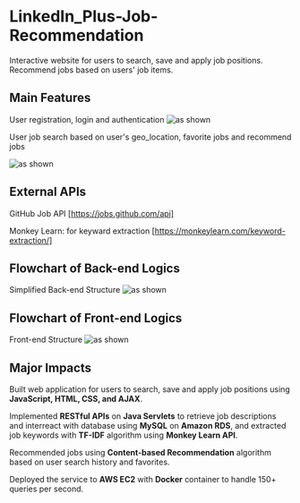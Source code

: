 # LinkedIn_Plus-Job-Recommendation
Interactive website for users to search, save and apply job positions.
Recommend jobs based on users'  job items.

## Main Features
User registration, login and authentication
![as shown](https://github.com/OkayLetsrock/requiredPNGs/blob/main/misc/registration%20UI.png)

User job search based on user's geo_location, favorite jobs and recommend jobs

![as shown](https://github.com/OkayLetsrock/requiredPNGs/blob/main/misc/Job%20Recommendation.png)

## External APIs
GitHub Job API [https://jobs.github.com/api]

Monkey Learn: for keyward extraction [https://monkeylearn.com/keyword-extraction/]

## Flowchart of Back-end Logics
Simplified Back-end Structure
![as shown](https://github.com/OkayLetsrock/requiredPNGs/blob/main/misc/back%20end.png)

## Flowchart of Front-end Logics
Front-end Structure
![as shown](https://github.com/OkayLetsrock/requiredPNGs/blob/main/misc/front%20end%20logics.png)

## Major Impacts
Built web application for users to search, save and apply job positions using **JavaScript, HTML, CSS, and AJAX**.

Implemented **RESTful APIs** on **Java Servlets** to retrieve job descriptions and interreact with database using **MySQL** on **Amazon RDS**, and extracted job keywords with **TF-IDF** algorithm using **Monkey Learn API**.

Recommended jobs using **Content-based Recommendation** algorithm based on user search history and favorites.

Deployed the service to **AWS EC2** with **Docker** container to handle 150+ queries per second.

